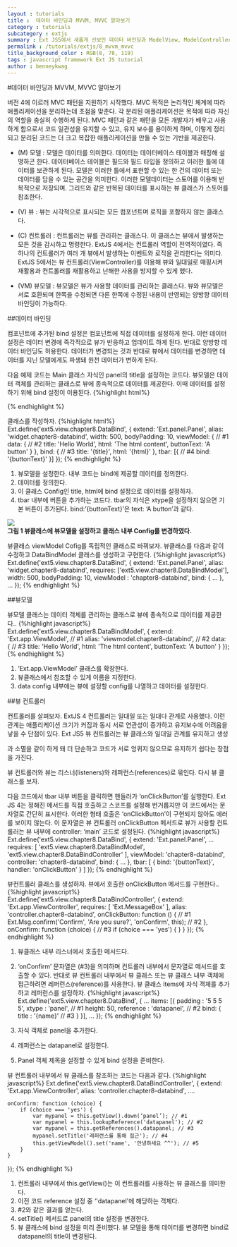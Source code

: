 ```yaml
---
layout : tutorials
title :  데이터 바인딩과 MVVM, MVVC 알아보기 
category : tutorials
subcategory : extjs
summary : Ext JS5에서 새롭게 선보인 데이터 바인딩과 ModelView, ModelController에 대해 알아보자.
permalink : /tutorials/extjs/8_mvvm_mvvc
title_background_color : RGB(8, 78, 119)
tags : javascript framework Ext JS tutorial
author : benneykwag
---
```

#데이터 바인딩과 MVVM, MVVC 알아보기

버전 4에 이르러 MVC 패턴을 지원하기 시작했다. MVC 목적은 논리적인 체계에 따라 애플리케이션을 분리하는데 초점을 맞춘다. 각 분리된 애플리케이션은 목적에 따라 자신의 역할을 충실히 수행하게 된다. MVC 패턴과 같은 패턴을 모든 개발자가 배우고 사용하게 함으로서 코드 일관성을 유지할 수 있고, 유지 보수를 용이하게 하며, 이렇게 정리되고 분리된 코드는 더 크고 복잡한 애플리케이션을 만들 수 있는 기반을 제공한다.

* (M) 모델 : 모델은 데이터를 의미한다. 데이터는 데이터베이스 테이블과 매칭해 설명하곤 한다. 데이터베이스 테이블은 필드와 필드 타입을 정의하고 이러한 틀에 데이터를 보관하게 된다. 모델은 이러한 틀에서 표현할 수 있는 한 건의 데이터 또는 데이터를 담을 수 있는 공간을 의미한다. 이러한 모델데이터는 스토어를 이용해 반복적으로 저장되며. 그리드와 같은 반복된 데이터를 표시하는 뷰 클래스가 스토어를 참조한다.

* (V) 뷰 : 뷰는 시각적으로 표시되는 모든 컴포넌트며 로직을 포함하지 않는 클래스다.

* (C) 컨트롤러 : 컨트롤러는 뷰를 관리하는 클래스다. 이 클래스는 뷰에서 발생하는 모든 것을 감시하고 명령한다. ExtJS 4에서는 컨트롤러 역할이 전역적이였다. 즉 하나의 컨트롤러가 여러 개 뷰에서 발생하는 이벤트와 로직을 관리한다는 의미다. ExtJS 5에서는 뷰 컨트롤러(ViewController)를 이용해 뷰와 일대일로 매핑시켜 재활용과 컨트롤러를 재활용하고 난해한 사용을 방지할 수 있게 했다.

* (VM) 뷰모델 : 뷰모델은 뷰가 사용할 데이터를 관리하는 클래스다. 뷰와 뷰모델은 서로 호환되며 한쪽을 수정되면 다른 한쪽에 수정된 내용이 반영되는 양방향 데이터 바인딩이 가능하다.

##데이터 바인딩

컴포넌트에 추가된 bind 설정은 컴포넌트에 직접 데이터를 설정하게 한다. 이런 데이터설정은 데이터 변경에 즉각적으로 뷰가 반응하고 업데이트 하게 된다. 반대로 양방향 데이터 바인딩도 허용한다. 데이터가 변경되는 것과 반대로 뷰에서 데이터를 변경하면 데이터를 지닌 모델에게도 파생돼 원천 데이터가 변하게 된다.

다음 예제 코드는 Main 클래스 자식인 panel의 title을 설정하는 코드다. 뷰모델은 데이터 객체를 관리하는 클래스로 뷰에 종속적으로 데이터를 제공한다. 이때 데이터를 설정하기 위해 bind 설정이 이용된다.
{%highlight html%}
<!DOCTYPE HTML>
<html>
<head>
    <meta charset="UTF-8">
    <title>Table Layout</title>
    <link rel="stylesheet" type="text/css"
          href="/ext/packages/ext-theme-gray/build/resources/ext-theme-gray-all-debug.css">
    <script type="text/javascript" src="/ext/ext-all-debug.js"></script>
</head>
<body>
<script type="text/javascript">
    Ext.Loader.setConfig({
        enabled: true,
        paths: {
            'ext5': '/app'
        }
    });
    Ext.require([
        'ext5.view.chapter8.DataBind'
    ]);

    Ext.onReady(function () {
        var fp = Ext.create('ext5.view.chapter8.DataBind', {
            renderTo: document.body
        });
    });
</script>
</body>
</html>
{% endhighlight %}

클래스를 작성하자.
{%highlight html%}
Ext.define('ext5.view.chapter8.DataBind', {
    extend: 'Ext.panel.Panel',
    alias: 'widget.chapter8-databind',
    width: 500,
    bodyPadding: 10,
    viewModel: { // #1
        data: { // #2
            title: 'Hello World',
            html: 'The html content',
            buttonText: 'A button'
        }
    },
    bind: { // #3
        title: '{title}',
        html: '{html}'
    },
    tbar: [{ // #4
        bind: '{buttonText}'
    }]
});
{% endhighlight %}
1. 뷰모델을 설정한다. 내부 코드는 bind에 제공할 데이터를 정의한다.
2. 데이터를 정의한다.
3. 이 클래스 Config인 title, html에 bind 설정으로 데이터를 설정하자.
4. tbar 내부에 버튼을 추가하는 코드다. tbar의 자식은 xtype을 설정하지 않으면 기본 버튼이 추가된다. bind:’{buttonText}’은 text: ‘A button’과 같다.

![](imgs/img01.png)<br>
**그림 1 뷰클래스에 뷰모델을 설정하고 클래스 내부 Config를 변경하였다.** 

뷰클래스 viewModel Cofig를 독립적인 클래스로 바꿔보자. 뷰클래스를 다음과 같이 수정하고 DataBindModel 클래스를 생성하고 구현한다.
{%highlight javascript%}
Ext.define('ext5.view.chapter8.DataBind', {
    extend: 'Ext.panel.Panel',
    alias: 'widget.chapter8-databind',
    requires: ['ext5.view.chapter8.DataBindModel'],
    width: 500,
    bodyPadding: 10,
    viewModel : 'chapter8-databind',
    bind: {
        …
    },
    …
});
{% endhighlight %}

##뷰모델

뷰모델 클래스는 데이터 객체를 관리하는 클래스로 뷰에 종속적으로 데이터를 제공한다..
{%highlight javascript%}
Ext.define('ext5.view.chapter8.DataBindModel', {
    extend: 'Ext.app.ViewModel', // #1
    alias: 'viewmodel.chapter8-databind', // #2
    data: { // #3
        title: 'Hello World',
        html: 'The html content',
        buttonText: 'A button'
    }
});
{% endhighlight %}

1. ‘Ext.app.ViewModel’ 클래스를 확장한다.
2. 뷰클래스에서 참조할 수 있게 이름을 지정한다.
3. data config 내부에는 뷰에 설정할 config를 나열하고 데이터를 설정한다.

##뷰 컨트롤러

컨트롤러를 살펴보자. ExtJS 4 컨트롤러는 일대일 또는 일대다 관계로 사용했다. 이런 관계는 애플리케이션 크기가 커짐과 동시 서로 연관성이 증가하고 유지보수에 어려움을 낳을 수 단점이 있다. Ext JS5 뷰 컨트롤러는 뷰 클래스와 일대일 관계를 유지하고 생성

과 소멸을 같이 하게 돼 더 단순하고 코드가 서로 엉퀴지 않으므로 유지하기 쉽다는 장점을 가진다.

뷰 컨트롤러와 뷰는 리스너(listeners)와 레퍼런스(references)로 묶인다. 다시 뷰 클래스를 보자.

다음 코드에서 tbar 내부 버튼을 클릭하면 핸들러가 ‘onClickButton’를 실행한다. Ext JS 4는 정해진 메서드를 직접 호출하고 스코프를 설정해 번거롭지만 이 코드에서는 문자열로 간단히 표시한다. 이러한 형태 호출은 ‘onClickButton’이 구현되지 않아도 에러를 보이지 않는다. 이 문자열은 뷰 컨트롤러 onClickButton 메서드로 뷰가 사용할 컨트롤러는 뷰 내부에 controller: ‘main’ 코드로 설정된다.
{%highlight javascript%}
Ext.define('ext5.view.chapter8.DataBind', {
    extend: 'Ext.panel.Panel',
    …
    requires: [
        'ext5.view.chapter8.DataBindModel',
        'ext5.view.chapter8.DataBindController'
    ],
    viewModel: 'chapter8-databind',
    controller: 'chapter8-databind',
    bind: {
        …
    },
    tbar: [
        {
            bind: '{buttonText}',
            handler: 'onClickButton'
        }
    ]
});
{% endhighlight %}

뷰컨트롤러 클래스를 생성하자. 뷰에서 호출한 onClickButton 메서드를 구현한다..
{%highlight javascript%}
Ext.define('ext5.view.chapter8.DataBindController', {
    extend: 'Ext.app.ViewController',
    requires: [
        'Ext.MessageBox'
    ],
    alias: 'controller.chapter8-databind',
    onClickButton: function () { // #1
        Ext.Msg.confirm('Confirm', 'Are you sure?', 'onConfirm', this); // #2
    },
    onConfirm: function (choice) { // #3
        if (choice === 'yes') {
        }
    }
});
{% endhighlight %}

1. 뷰클래스 내부 리스너에서 호출한 메서드다.
2. ‘onConfirm’ 문자열은 (#3)을 의미하며 컨트롤러 내부에서 문자열로 메서드를 호출할 수 있다.
반대로 뷰 컨트롤러 내부에서 뷰 클래스 또는 뷰 클래스 내부 객체에 접근하려면 레퍼런스(reference)를 사용한다. 뷰 클래스 items에 자식 객체를 추가하고 레퍼런스를 설정하자.
{%highlight javascript%}
Ext.define('ext5.view.chapter8.DataBind', {
    …
    items: [{
        padding : '5 5 5 5',
        xtype : 'panel', // #1
        height: 50,
        reference : 'datapanel', // #2
        bind: {
            title : '{name}' // #3
        }
    }],
    …
});
{% endhighlight %}

1. 자식 객체로 panel을 추가한다.
2. 레퍼런스는 datapanel로 설정한다.
3. Panel 객체 제목을 설정할 수 있게 bind 설정을 준비한다.

뷰 컨트롤러 내부에서 뷰 클래스를 참조하는 코드는 다음과 같다.
{%highlight javascript%}
Ext.define('ext5.view.chapter8.DataBindController', {
    extend: 'Ext.app.ViewController',
    alias: 'controller.chapter8-databind',
    ….

    onConfirm: function (choice) {
        if (choice === 'yes') {
            var mypanel = this.getView().down(‘panel’); // #1
            var mypanel = this.lookupReference('datapanel'); // #2
            var mypanel = this.getReferences().datapanel; // #3
            mypanel.setTitle('레퍼런스를 통해 접근'); // #4
            this.getViewModel().set('name', '안녕하세요 ^^'); // #5
        }
    }
});
{% endhighlight %}

1. 컨트롤러 내부에서 this.getView()는 이 컨트롤러를 사용하는 뷰 클래스를 의미한다.
2. 이전 코드 reference 설정 중 ‘'datapanel'에 해당하는 객체다.
3. #2와 같은 결과를 얻는다.
4. setTitle() 메서드로 panel의 title 설정을 변경한다.
5. 뷰 클래스에 bind 설정을 미리 준비했다. 뷰 모델을 통해 데이터를 변경하면 bind로datapanel의 title이 변경된다.

